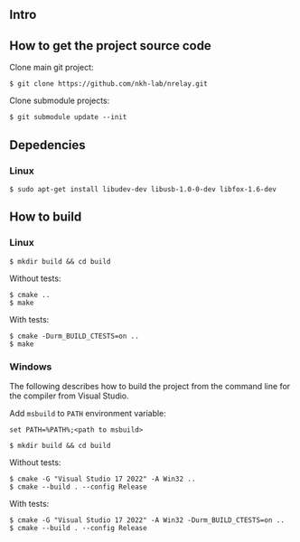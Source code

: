 ## Intro

## How to get the project source code
Clone main git project:
```
$ git clone https://github.com/nkh-lab/nrelay.git
```
Clone submodule projects:
```
$ git submodule update --init
```
## Depedencies
### Linux
```
$ sudo apt-get install libudev-dev libusb-1.0-0-dev libfox-1.6-dev
```
## How to build
### Linux
```
$ mkdir build && cd build
```
Without tests:
```
$ cmake ..
$ make
```
With tests:
```
$ cmake -Durm_BUILD_CTESTS=on ..
$ make
```
### Windows
The following describes how to build the project from the command line for the compiler from Visual Studio.

Add `msbuild` to `PATH` environment variable:
```
set PATH=%PATH%;<path to msbuild>
```
```
$ mkdir build && cd build
```
Without tests:
```
$ cmake -G "Visual Studio 17 2022" -A Win32 .. 
$ cmake --build . --config Release
```
With tests:
```
$ cmake -G "Visual Studio 17 2022" -A Win32 -Durm_BUILD_CTESTS=on .. 
$ cmake --build . --config Release
```


